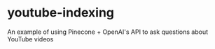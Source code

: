 # youtube-indexing
An example of using Pinecone + OpenAI's API to ask questions about YouTube videos

